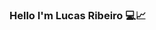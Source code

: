 ### Hello I'm Lucas Ribeiro 💻📈

<!--
**OLucasAlves/OLucasAlves** is a ✨ _special_ ✨ repository because its `README.md` (this file) appears on your GitHub profile.


- 🔭 I’m currently working on Business Intelligence
- 🌱 I’m currently learning Data Science
- 🤔 I’m looking for help with Tableau

